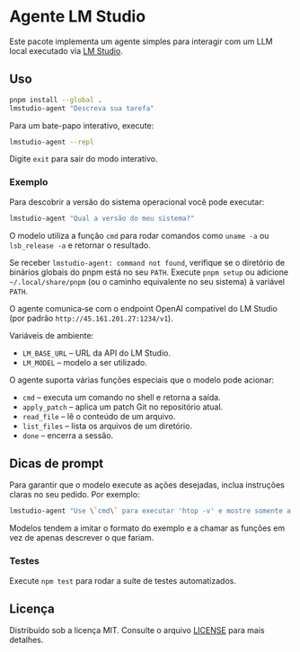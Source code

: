 # Agente LM Studio

Este pacote implementa um agente simples para interagir com um LLM local executado via [LM Studio](https://lmstudio.ai).

## Uso

```bash
pnpm install --global .
lmstudio-agent "Descreva sua tarefa"
```

Para um bate-papo interativo, execute:

```bash
lmstudio-agent --repl
```
Digite `exit` para sair do modo interativo.

### Exemplo

Para descobrir a versão do sistema operacional você pode executar:

```bash
lmstudio-agent "Qual a versão do meu sistema?"
```
O modelo utiliza a função `cmd` para rodar comandos como `uname -a` ou `lsb_release -a` e retornar o resultado.

Se receber `lmstudio-agent: command not found`, verifique se o diretório de binários globais do pnpm está no seu `PATH`.
Execute `pnpm setup` ou adicione `~/.local/share/pnpm` (ou o caminho equivalente no seu sistema) à variável `PATH`.

O agente comunica‑se com o endpoint OpenAI compatível do LM Studio (por padrão `http://45.161.201.27:1234/v1`).

Variáveis de ambiente:

- `LM_BASE_URL` – URL da API do LM Studio.
- `LM_MODEL` – modelo a ser utilizado.

O agente suporta várias funções especiais que o modelo pode acionar:

- `cmd` – executa um comando no shell e retorna a saída.
- `apply_patch` – aplica um patch Git no repositório atual.
- `read_file` – lê o conteúdo de um arquivo.
- `list_files` – lista os arquivos de um diretório.
- `done` – encerra a sessão.

## Dicas de prompt

Para garantir que o modelo execute as ações desejadas, inclua instruções claras
no seu pedido. Por exemplo:

```bash
lmstudio-agent "Use \`cmd\` para executar 'htop -v' e mostre somente a saída"
```

Modelos tendem a imitar o formato do exemplo e a chamar as funções em vez de
apenas descrever o que fariam.

### Testes

Execute `npm test` para rodar a suíte de testes automatizados.

## Licença

Distribuído sob a licença MIT. Consulte o arquivo [LICENSE](LICENSE) para mais detalhes.
